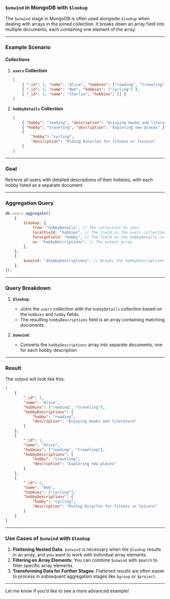 ### `$unwind` in MongoDB with `$lookup`

The `$unwind` stage in MongoDB is often used alongside `$lookup` when dealing with arrays in the joined collection. It breaks down an array field into multiple documents, each containing one element of the array.

---

### Example Scenario

#### Collections

1. **`users` Collection**

    ```json
    [
        { "_id": 1, "name": "Alice", "hobbies": ["reading", "traveling"] },
        { "_id": 2, "name": "Bob", "hobbies": ["cycling"] },
        { "_id": 3, "name": "Charlie", "hobbies": [] }
    ]
    ```

2. **`hobbyDetails` Collection**
    ```json
    [
        { "hobby": "reading", "description": "Enjoying books and literature" },
        { "hobby": "traveling", "description": "Exploring new places" },
        {
            "hobby": "cycling",
            "description": "Riding bicycles for fitness or leisure"
        }
    ]
    ```

---

### Goal

Retrieve all users with detailed descriptions of their hobbies, with each hobby listed as a separate document.

---

### Aggregation Query

```javascript
db.users.aggregate([
    {
        $lookup: {
            from: "hobbyDetails", // The collection to join
            localField: "hobbies", // The field in the users collection
            foreignField: "hobby", // The field in the hobbyDetails collection
            as: "hobbyDescriptions", // The output array
        },
    },
    {
        $unwind: "$hobbyDescriptions", // Breaks the hobbyDescriptions array into individual documents
    },
]);
```

---

### Query Breakdown

1. **`$lookup`**:

    - Joins the `users` collection with the `hobbyDetails` collection based on the `hobbies` and `hobby` fields.
    - The resulting `hobbyDescriptions` field is an array containing matching documents.

2. **`$unwind`**:
    - Converts the `hobbyDescriptions` array into separate documents, one for each hobby description.

---

### Result

The output will look like this:

```json
[
    {
        "_id": 1,
        "name": "Alice",
        "hobbies": ["reading", "traveling"],
        "hobbyDescriptions": {
            "hobby": "reading",
            "description": "Enjoying books and literature"
        }
    },
    {
        "_id": 1,
        "name": "Alice",
        "hobbies": ["reading", "traveling"],
        "hobbyDescriptions": {
            "hobby": "traveling",
            "description": "Exploring new places"
        }
    },
    {
        "_id": 2,
        "name": "Bob",
        "hobbies": ["cycling"],
        "hobbyDescriptions": {
            "hobby": "cycling",
            "description": "Riding bicycles for fitness or leisure"
        }
    }
]
```

---

### Use Cases of `$unwind` with `$lookup`

1. **Flattening Nested Data**: `$unwind` is necessary when the `$lookup` results in an array, and you want to work with individual array elements.
2. **Filtering on Array Elements**: You can combine `$unwind` with `$match` to filter specific array elements.
3. **Transforming Data for Further Stages**: Flattened results are often easier to process in subsequent aggregation stages like `$group` or `$project`.

---

Let me know if you'd like to see a more advanced example!
